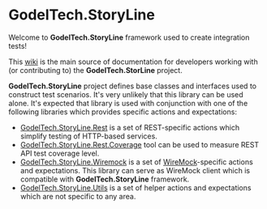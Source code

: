 # GodelTech.StoryLine

Welcome to **GodelTech.StoryLine** framework used to create integration tests!

This [wiki](https://github.com/GodelTech/GodelTech.StoryLine/wiki) is the main source of documentation for developers working with (or contributing to) the **GodelTech.StorLine** project.

**GodelTech.StoryLine** project defines base classes and interfaces used to construct test scenarios. It's very unlikely that this library can be used alone. It's expected that library is used with conjunction with one of the following libraries which provides specific actions and expectations:

* [GodelTech.StoryLine.Rest](https://github.com/GodelTech/GodelTech.StoryLine.Rest) is a set of REST-specific actions which simplify testing of HTTP-based services.
* [GodelTech.StoryLine.Rest.Coverage](https://github.com/GodelTech/GodelTech.StoryLine.Rest.Coverage/) tool can be used to measure REST API test coverage level.
* [GodelTech.StoryLine.Wiremock](https://github.com/GodelTech/GodelTech.StoryLine.Wiremock) is a set of [WireMock](http://wiremock.org/)-specific actions and expectations. This library can serve as WireMock client which is compatible with **GodelTech.StoryLine** framework.
* [GodelTech.StoryLine.Utils](https://github.com/GodelTech/GodelTech.StoryLine.Utils) is a set of helper actions and expectations which are not specific to any area.

